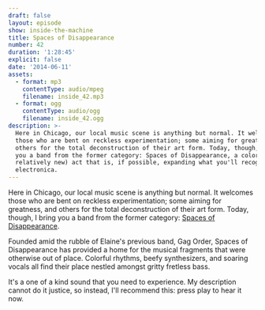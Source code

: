 ```yaml
---
draft: false
layout: episode
show: inside-the-machine
title: Spaces of Disappearance
number: 42
duration: '1:28:45'
explicit: false
date: '2014-06-11'
assets:
  - format: mp3
    contentType: audio/mpeg
    filename: inside_42.mp3
  - format: ogg
    contentType: audio/ogg
    filename: inside_42.ogg
description: >-
  Here in Chicago, our local music scene is anything but normal. It welcomes
  those who are bent on reckless experimentation; some aiming for greatness, and
  others for the total deconstruction of their art form. Today, though, I bring
  you a band from the former category: Spaces of Disappearance, a colorful (and
  relatively new) act that is, if possible, expanding what you'll recognize as
  electronica.
---
```

Here in Chicago, our local music scene is anything but normal. It welcomes those who are bent on reckless experimentation; some aiming for greatness, and others for the total deconstruction of their art form. Today, though, I bring you a band from the former category: [Spaces of Disappearance](http://spacesofdisappearance.com).

Founded amid the rubble of Elaine's previous band, Gag Order, Spaces of Disappearance has provided a home for the musical fragments that were otherwise out of place. Colorful rhythms, beefy synthesizers, and soaring vocals all find their place nestled amongst gritty fretless bass.

It's a one of a kind sound that you need to experience. My description cannot do it justice, so instead, I'll recommend this: press play to hear it now.